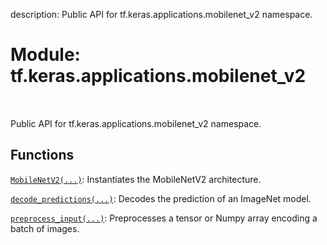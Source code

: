 description: Public API for tf.keras.applications.mobilenet_v2 namespace.

<div itemscope itemtype="http://developers.google.com/ReferenceObject">
<meta itemprop="name" content="tf.keras.applications.mobilenet_v2" />
<meta itemprop="path" content="Stable" />
</div>

# Module: tf.keras.applications.mobilenet_v2

<!-- Insert buttons and diff -->

<table class="tfo-notebook-buttons tfo-api nocontent" align="left">

</table>



Public API for tf.keras.applications.mobilenet_v2 namespace.



## Functions

[`MobileNetV2(...)`](../../../tf/keras/applications/mobilenet_v2/MobileNetV2.md): Instantiates the MobileNetV2 architecture.

[`decode_predictions(...)`](../../../tf/keras/applications/mobilenet_v2/decode_predictions.md): Decodes the prediction of an ImageNet model.

[`preprocess_input(...)`](../../../tf/keras/applications/mobilenet_v2/preprocess_input.md): Preprocesses a tensor or Numpy array encoding a batch of images.

